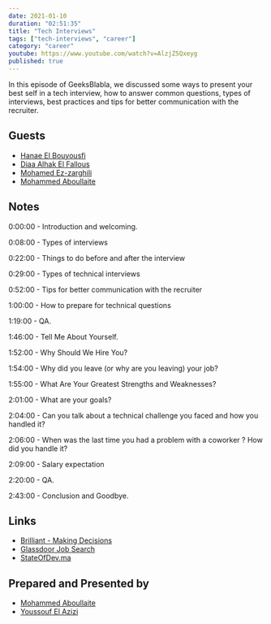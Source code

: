 ```yaml
---
date: 2021-01-10
duration: "02:51:35"
title: "Tech Interviews"
tags: ["tech-interviews", "career"]
category: "career"
youtube: https://www.youtube.com/watch?v=AlzjZ5Qxeyg
published: true
---
```


In this episode of GeeksBlabla, we discussed some ways to present your best self in a tech interview, how to answer common questions, types of interviews, best practices and tips for better communication with the recruiter.

## Guests

- [Hanae El Bouyousfi](https://www.facebook.com/hanae.elbouyousfiepelhouari)
- [Diaa Alhak El Fallous](https://www.facebook.com/diaa.alhak)
- [Mohamed Ez-zarghili](https://twitter.com/ezzarghili)
- [Mohammed Aboullaite](https://twitter.com/laytoun)

## Notes

0:00:00 - Introduction and welcoming.

0:08:00 - Types of interviews

0:22:00 - Things to do before and after the interview

0:29:00 - Types of technical interviews

0:52:00 - Tips for better communication with the recruiter

1:00:00 - How to prepare for technical questions

1:19:00 - QA.

1:46:00 - Tell Me About Yourself.

1:52:00 - Why Should We Hire You?

1:54:00 - Why did you leave (or why are you leaving) your job?

1:55:00 - What Are Your Greatest Strengths and Weaknesses?

2:01:00 - What are your goals?

2:04:00 - Can you talk about a technical challenge you faced and how you handled it?

2:06:00 - When was the last time you had a problem with a coworker ? How did you handle it?

2:09:00 - Salary expectation

2:20:00 - QA.

2:43:00 - Conclusion and Goodbye.

## Links

- [Brilliant - Making Decisions](https://brilliant.org/)
- [Glassdoor Job Search](https://www.glassdoor.com)
- [StateOfDev.ma](https://stateofdev.ma)

## Prepared and Presented by

- [Mohammed Aboullaite](https://twitter.com/laytoun)
- [Youssouf El Azizi](https://elazizi.com)
